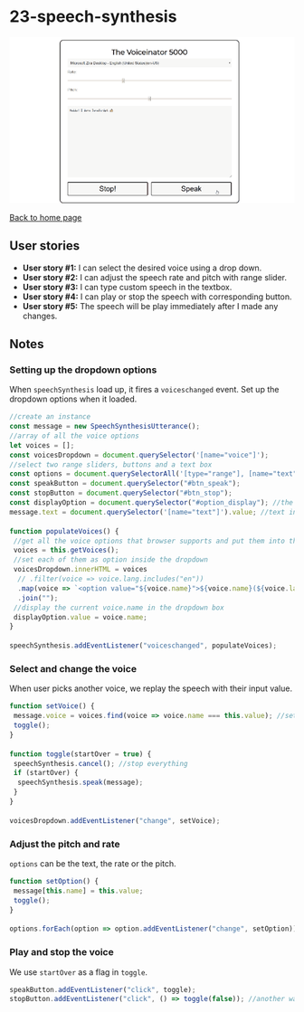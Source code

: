 # 23-speech-synthesis

![demo gif](../images/speechSynthesis.gif)

[Back to home page](https://ming-yong.github.io/JS30/)

## User stories

- **User story #1:** I can select the desired voice using a drop down.
- **User story #2:** I can adjust the speech rate and pitch with range slider.
- **User story #3:** I can type custom speech in the textbox.
- **User story #4:** I can play or stop the speech with corresponding button.
- **User story #5:** The speech will be play immediately after I made any changes.

## Notes

### Setting up the dropdown options

When `speechSynthesis` load up, it fires a `voiceschanged` event. Set up the dropdown options when it loaded.

```js
//create an instance
const message = new SpeechSynthesisUtterance();
//array of all the voice options
let voices = [];
const voicesDropdown = document.querySelector('[name="voice"]');
//select two range sliders, buttons and a text box
const options = document.querySelectorAll('[type="range"], [name="text"]');
const speakButton = document.querySelector("#btn_speak");
const stopButton = document.querySelector("#btn_stop");
const displayOption = document.querySelector("#option_display"); //the option we display inside the dropdown
message.text = document.querySelector('[name="text"]').value; //text in the textbox is the content of our speech

function populateVoices() {
 //get all the voice options that browser supports and put them into the array
 voices = this.getVoices();
 //set each of them as option inside the dropdown
 voicesDropdown.innerHTML = voices
  // .filter(voice => voice.lang.includes("en"))
  .map(voice => `<option value="${voice.name}">${voice.name}(${voice.lang})</option>`)
  .join("");
 //display the current voice.name in the dropdown box
 displayOption.value = voice.name;
}

speechSynthesis.addEventListener("voiceschanged", populateVoices);
```

### Select and change the voice

When user picks another voice, we replay the speech with their input value.

```js
function setVoice() {
 message.voice = voices.find(voice => voice.name === this.value); //set the voice to user's pick
 toggle();
}

function toggle(startOver = true) {
 speechSynthesis.cancel(); //stop everything
 if (startOver) {
  speechSynthesis.speak(message);
 }
}

voicesDropdown.addEventListener("change", setVoice);
```

### Adjust the pitch and rate

`options` can be the text, the rate or the pitch.

```js
function setOption() {
 message[this.name] = this.value;
 toggle();
}

options.forEach(option => option.addEventListener("change", setOption));
```

### Play and stop the voice

We use `startOver` as a flag in `toggle`.

```js
speakButton.addEventListener("click", toggle);
stopButton.addEventListener("click", () => toggle(false)); //another way: toggle.bind(null,false)
```
